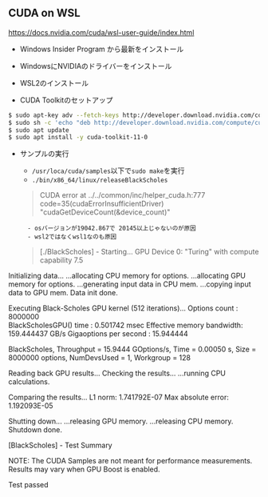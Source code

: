 ## CUDA on WSL
https://docs.nvidia.com/cuda/wsl-user-guide/index.html

- Windows Insider Program から最新をインストール
- WindowsにNVIDIAのドライバーをインストール
- WSL2のインストール

- CUDA Toolkitのセットアップ
```bash
$ sudo apt-key adv --fetch-keys http://developer.download.nvidia.com/compute/cuda/repos/ubuntu1804/x86_64/7fa2af80.pub
$ sudo sh -c 'echo "deb http://developer.download.nvidia.com/compute/cuda/repos/ubuntu1804/x86_64 /" > /etc/apt/sources.list.d/cuda.list'
$ sudo apt update 
$ sudo apt install -y cuda-toolkit-11-0
```

- サンプルの実行
    - `/usr/loca/cuda/samples`以下で`sudo make`を実行
    - `./bin/x86_64/linux/releaseBlackScholes`
    > CUDA error at ../../common/inc/helper_cuda.h:777 code=35(cudaErrorInsufficientDriver) "cudaGetDeviceCount(&device_count)" 

        - osバージョンが19042.867で 20145以上じゃないのが原因
        - wsl2ではなくwsl1なのも原因
    > [./BlackScholes] - Starting...
GPU Device 0: "Turing" with compute capability 7.5

Initializing data...
...allocating CPU memory for options.
...allocating GPU memory for options.
...generating input data in CPU mem.
...copying input data to GPU mem.
Data init done.

Executing Black-Scholes GPU kernel (512 iterations)...
Options count             : 8000000     
BlackScholesGPU() time    : 0.501742 msec
Effective memory bandwidth: 159.444437 GB/s
Gigaoptions per second    : 15.944444     

BlackScholes, Throughput = 15.9444 GOptions/s, Time = 0.00050 s, Size = 8000000 options, NumDevsUsed = 1, Workgroup = 128

Reading back GPU results...
Checking the results...
...running CPU calculations.

Comparing the results...
L1 norm: 1.741792E-07
Max absolute error: 1.192093E-05

Shutting down...
...releasing GPU memory.
...releasing CPU memory.
Shutdown done.

[BlackScholes] - Test Summary

NOTE: The CUDA Samples are not meant for performance measurements. Results may vary when GPU Boost is enabled.

Test passed

